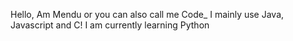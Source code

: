 Hello, Am Mendu or you can also call me Code_
I mainly use Java, Javascript and C!
I am currently learning Python 
